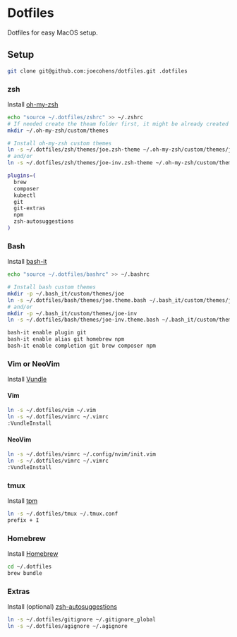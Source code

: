 # Dotfiles

Dotfiles for easy MacOS setup.

## Setup

```bash
git clone git@github.com:joecohens/dotfiles.git .dotfiles
```

### zsh

Install [oh-my-zsh](https://github.com/robbyrussell/oh-my-zsh)

```bash
echo "source ~/.dotfiles/zshrc" >> ~/.zshrc
# If needed create the theam folder first, it might be already created for you.
mkdir ~/.oh-my-zsh/custom/themes

# Install oh-my-zsh custom themes
ln -s ~/.dotfiles/zsh/themes/joe.zsh-theme ~/.oh-my-zsh/custom/themes/joe.zsh-theme
# and/or
ln -s ~/.dotfiles/zsh/themes/joe-inv.zsh-theme ~/.oh-my-zsh/custom/themes/joe-inv.zsh-theme

plugins=(
  brew
  composer
  kubectl
  git
  git-extras
  npm
  zsh-autosuggestions
)
```

### Bash

Install [bash-it](https://github.com/Bash-it/bash-it)

```bash
echo "source ~/.dotfiles/bashrc" >> ~/.bashrc

# Install bash custom themes
mkdir -p ~/.bash_it/custom/themes/joe
ln -s ~/.dotfiles/bash/themes/joe.theme.bash ~/.bash_it/custom/themes/joe/joe.theme.bash
# and/or
mkdir -p ~/.bash_it/custom/themes/joe-inv
ln -s ~/.dotfiles/bash/themes/joe-inv.theme.bash ~/.bash_it/custom/themes/joe-inv/joe-inv.theme.bash

bash-it enable plugin git
bash-it enable alias git homebrew npm
bash-it enable completion git brew composer npm
```

### Vim or NeoVim

Install [Vundle](https://github.com/VundleVim/Vundle.vim)

#### Vim

```bash
ln -s ~/.dotfiles/vim ~/.vim
ln -s ~/.dotfiles/vimrc ~/.vimrc
:VundleInstall
```

#### NeoVim

```bash
ln -s ~/.dotfiles/vimrc ~/.config/nvim/init.vim
ln -s ~/.dotfiles/vimrc ~/.vimrc
:VundleInstall
```

### tmux

Install [tpm](https://github.com/tmux-plugins/tpm)

```bash
ln -s ~/.dotfiles/tmux ~/.tmux.conf
prefix + I
```

### Homebrew

Install [Homebrew](https://brew.sh)

```bash
cd ~/.dotfiles
brew bundle
```

### Extras

Install (optional) [zsh-autosuggestions](https://github.com/zsh-users/zsh-autosuggestions)

```bash
ln -s ~/.dotfiles/gitignore ~/.gitignore_global
ln -s ~/.dotfiles/agignore ~/.agignore
```
